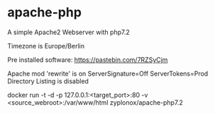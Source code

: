 # apache-php

A simple Apache2 Webserver with php7.2

Timezone is Europe/Berlin

Pre installed software:
https://pastebin.com/7RZSyCjm

Apache mod 'rewrite' is on
ServerSignature=Off
ServerTokens=Prod
Directory Listing is disabled

docker run -t -d -p 127.0.0.1:<target_port>:80 -v <source_webroot>:/var/www/html zyplonox/apache-php7.2
